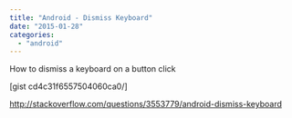 ```yaml
---
title: "Android - Dismiss Keyboard"
date: "2015-01-28"
categories: 
  - "android"
---
```


How to dismiss a keyboard on a button click

\[gist cd4c31f6557504060ca0/\]

http://stackoverflow.com/questions/3553779/android-dismiss-keyboard
